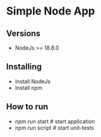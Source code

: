 # Simple Node App

## Versions

- NodeJs >= 18.8.0

## Installing

- Install NodeJs
- Install npm

## How to run

- npm run start  # start application
- npm run script # start unit-tests
